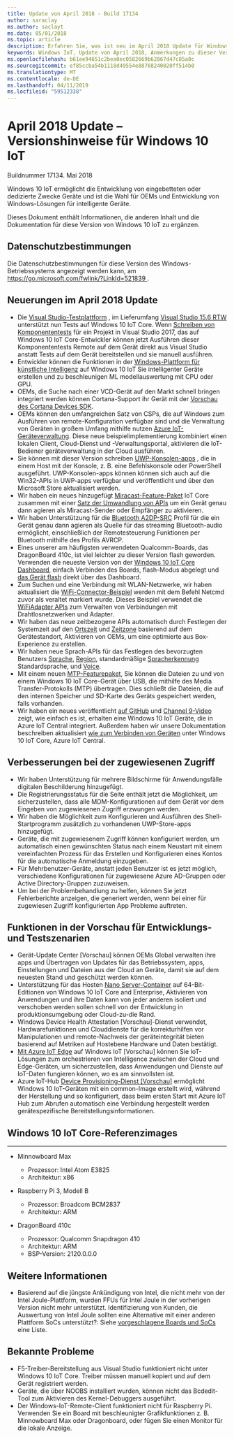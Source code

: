 ```yaml
---
title: Update von April 2018 - Build 17134
author: saraclay
ms.author: saclayt
ms.date: 05/01/2018
ms.topic: article
description: Erfahren Sie, was ist neu im April 2018 Update für Windows 10 IoT.
keywords: Windows IoT, Update von April 2018, Anmerkungen zu dieser Version
ms.openlocfilehash: b61ee94651c2bea0ec0582669b62867d47c85a0c
ms.sourcegitcommit: ef85ccba54b1118d49554e88768240020ff514b0
ms.translationtype: MT
ms.contentlocale: de-DE
ms.lasthandoff: 04/11/2019
ms.locfileid: "59512338"
---
```

# <a name="april-2018-update-release-notes-for-windows-10-iot"></a>April 2018 Update – Versionshinweise für Windows 10 IoT
Buildnummer 17134. Mai 2018

Windows 10 IoT ermöglicht die Entwicklung von eingebetteten oder dedizierte Zwecke Geräte und ist die Wahl für OEMs und Entwicklung von Windows-Lösungen für intelligente Geräte.

Dieses Dokument enthält Informationen, die anderen Inhalt und die Dokumentation für diese Version von Windows 10 IoT zu ergänzen.

## <a name="privacy-statement"></a>Datenschutzbestimmungen

Die Datenschutzbestimmungen für diese Version des Windows-Betriebssystems angezeigt werden kann, am [ https://go.microsoft.com/fwlink/?LinkId=521839 ](https://go.microsoft.com/fwlink/?LinkId=521839).

## <a name="whats-new-in-april-2018-update"></a>Neuerungen im April 2018 Update
* Die [Visual Studio-Testplattform](https://blogs.msdn.microsoft.com/devops/2017/02/12/evolving-the-visual-studio-test-platform-part-4-together-in-the-open/) , im Lieferumfang [Visual Studio 15.6 RTW](https://docs.microsoft.com/visualstudio/releasenotes/vs2017-relnotes#Win10_IoT_Core_Testing_Support) unterstützt nun Tests auf Windows 10 IoT Core. Wenn [Schreiben von Komponententests](https://blogs.msdn.microsoft.com/devops/2018/03/07/devops-for-iot-with-win10-iot-core-uwp-and-vsts/) für ein Projekt in Visual Studio 2017, das auf Windows 10 IoT Core-Entwickler können jetzt Ausführen dieser Komponententests Remote auf dem Gerät direkt aus Visual Studio anstatt Tests auf dem Gerät bereitstellen und sie manuell ausführen.
* Entwickler können die Funktionen in der [Windows-Plattform für künstliche Intelligenz](https://blogs.windows.com/buildingapps/2018/03/07/ai-platform-windows-developers/) auf Windows 10 IoT Sie intelligenter Geräte erstellen und zu beschleunigen ML modellauswertung mit CPU oder GPU.
* OEMs, die Suche nach einer VCD-Gerät auf den Markt schnell bringen integriert werden können Cortana-Support ihr Gerät mit der [Vorschau des Cortana Devices SDK](http://www.aka.ms/cortanadevices).
* OEMs können den umfangreichen Satz von CSPs, die auf Windows zum Ausführen von remote-Konfiguration verfügbar sind und die Verwaltung von Geräten in großem Umfang mithilfe nutzen [Azure IoT-Geräteverwaltung](https://github.com/ms-iot/iot-core-azure-dm-client). Diese neue beispielimplementierung kombiniert einen lokalen Client, Cloud-Dienst und -Verwaltungsportal, aktivieren die IoT-Bediener geräteverwaltung in der Cloud ausführen.
* Sie können mit dieser Version schreiben [UWP-Konsolen-apps](https://docs.microsoft.com/windows/uwp/launch-resume/console-uwp) , die in einem Host mit der Konsole, z. B. eine Befehlskonsole oder PowerShell ausgeführt. UWP-Konsolen-apps können können sich auch auf die Win32-APIs in UWP-apps verfügbar und veröffentlicht und über den Microsoft Store aktualisiert werden.
* Wir haben ein neues hinzugefügt [Miracast-Feature-Paket](https://docs.microsoft.com/windows/iot-core/connect-your-device/miracast) IoT Core zusammen mit einer [Satz der Umwandlung von APIs](https://github.com/Microsoft/Windows-universal-samples/tree/master/Samples/BasicMediaCasting) um ein Gerät genau dann agieren als Miracast-Sender oder Empfänger zu aktivieren.
* Wir haben Unterstützung für die [Bluetooth A2DP-SRC](https://docs.microsoft.com/windows/iot-core/connect-your-device/bluetooth) Profil für die ein Gerät genau dann agieren als Quelle für das streaming Bluetooth-audio ermöglicht, einschließlich der Remotesteuerung Funktionen per Bluetooth mithilfe des Profils AVRCP.
* Eines unserer am häufigsten verwendeten Qualcomm-Boards, das DragonBoard 410c, ist viel leichter zu dieser Version flash geworden. Verwenden die neueste Version von der [Windows 10 IoT Core Dashboard](https://docs.microsoft.com/windows/iot-core/connect-your-device/iotdashboard), einfach Verbinden des Boards, flash-Modus abgelegt und [das Gerät flash](https://developer.microsoft.com/en-us/windows/iot/getstarted/prototype/setupdevice) direkt über das Dashboard.
* Zum Suchen und eine Verbindung mit WLAN-Netzwerke, wir haben aktualisiert die [WiFi-Connector-Beispiel](https://github.com/Microsoft/Windows-iotcore-samples/blob/develop/Samples/WiFiConnector/CS) werden mit dem Befehl Netcmd zuvor als veraltet markiert wurde. Dieses Beispiel verwendet die [WiFiAdapter APIs](https://docs.microsoft.com/uwp/api/Windows.Devices.WiFi.WiFiAdapter) zum Verwalten von Verbindungen mit Drahtlosnetzwerken und Adapter.
* Wir haben das neue zeitbezogene APIs automatisch durch Festlegen der Systemzeit auf den [Ortszeit](https://docs.microsoft.com/uwp/api/windows.system.datetimesettings.setsystemdatetime) und [Zeitzone](https://docs.microsoft.com/uwp/api/windows.system.timezonesettings.autoupdatetimezoneasync#Windows_System_TimeZoneSettings_AutoUpdateTimeZoneAsync_Windows_Foundation_TimeSpan_) basierend auf dem Gerätestandort, Aktivieren von OEMs, um eine optimierte aus Box-Experience zu erstellen.
* Wir haben neue Sprach-APIs für das Festlegen des bevorzugten Benutzers [Sprache](https://docs.microsoft.com/uwp/api/windows.system.userprofile.globalizationpreferences.trysetlanguages#Windows_System_UserProfile_GlobalizationPreferences_TrySetLanguages_Windows_Foundation_Collections_IIterable_System_String__), [Region](https://docs.microsoft.com/uwp/api/windows.system.userprofile.globalizationpreferences.trysethomegeographicregion#Windows_System_UserProfile_GlobalizationPreferences_TrySetHomeGeographicRegion_System_String_), standardmäßige [Spracherkennung](https://docs.microsoft.com/uwp/api/windows.media.speechrecognition.speechrecognizer.trysetsystemspeechlanguageasync) Standardsprache, und [Voice](https://docs.microsoft.com/uwp/api/windows.media.speechsynthesis.speechsynthesizer.trysetdefaultvoiceasync).
* Mit einem neuen [MTP-Featurepaket](https://github.com/PawelWMS/windows-iotcore-docs/blob/MTP_Optional_Feature_Instructions/windows-iotcore/connect-your-device/MTP.md), Sie können die Dateien zu und von einem Windows 10 IoT Core-Gerät über USB, die mithilfe des Media Transfer-Protokolls (MTP) übertragen. Dies schließt die Dateien, die auf den internen Speicher und SD-Karte des Geräts gespeichert werden, falls vorhanden.
* Wir haben ein neues veröffentlicht [auf GitHub](https://github.com/Microsoft/Windows-iotcore-samples/tree/develop/Samples/Azure/IoTHubClients) und [Channel 9-Video](https://channel9.msdn.com/Shows/Internet-of-Things-Show/Connecting-Windows-IoT-Devices-To-IoT-Central) zeigt, wie einfach es ist, erhalten eine Windows 10 IoT Geräte, die in Azure IoT Central integriert. Außerdem haben wir unsere Dokumentation beschreiben aktualisiert [wie zum Verbinden von Geräten](https://docs.microsoft.com/azure/iot-central/howto-connect-windowsiotcore) unter Windows 10 IoT Core, Azure IoT Central.

## <a name="improvements-in-assigned-access"></a>Verbesserungen bei der zugewiesenen Zugriff
* Wir haben Unterstützung für mehrere Bildschirme für Anwendungsfälle digitalen Beschilderung hinzugefügt.
* Die Registrierungsstatus für die Seite enthält jetzt die Möglichkeit, um sicherzustellen, dass alle MDM-Konfigurationen auf dem Gerät vor dem Eingeben von zugewiesenen Zugriff erzwungen werden.
* Wir haben die Möglichkeit zum Konfigurieren und Ausführen des Shell-Startprogramm zusätzlich zu vorhandenen UWP-Store-apps hinzugefügt.
* Geräte, die mit zugewiesenem Zugriff können konfiguriert werden, um automatisch einen gewünschten Status nach einem Neustart mit einem vereinfachten Prozess für das Erstellen und Konfigurieren eines Kontos für die automatische Anmeldung einzugeben.
* Für Mehrbenutzer-Geräte, anstatt jeden Benutzer ist es jetzt möglich, verschiedene Konfigurationen für zugewiesene Azure AD-Gruppen oder Active Directory-Gruppen zuzuweisen.
* Um bei der Problembehandlung zu helfen, können Sie jetzt Fehlerberichte anzeigen, die generiert werden, wenn bei einer für zugewiesen Zugriff konfigurierten App Probleme auftreten.

## <a name="features-in-preview-for-dev-and-test-scenarios"></a>Funktionen in der Vorschau für Entwicklungs- und Testszenarien
* Gerät-Update Center [Vorschau] können OEMs Global verwalten ihre apps und Übertragen von Updates für das Betriebssystem, apps, Einstellungen und Dateien aus der Cloud an Geräte, damit sie auf dem neuesten Stand und geschützt werden können.
* Unterstützung für das Hosten [Nano Server-Container](https://docs.microsoft.com/virtualization/windowscontainers/about/index) auf 64-Bit-Editionen von Windows 10 IoT Core and Enterprise, Aktivieren von Anwendungen und ihre Daten kann von jeder anderen isoliert und verschoben werden sollen schnell von der Entwicklung in produktionsumgebung oder Cloud-zu-die Rand.
* Windows Device Health Attestation [Vorschau]-Dienst verwendet, Hardwarefunktionen und Clouddienste für die korrekturhilfen vor Manipulationen und remote-Nachweis der geräteintegrität bieten basierend auf Metriken auf Hostebene Hardware und Daten bestätigt.
* [Mit Azure IoT Edge](https://azure.microsoft.com/campaigns/iot-edge/) auf Windows IoT [Vorschau] können Sie IoT-Lösungen zum orchestrieren von Intelligence zwischen der Cloud und Edge-Geräten, um sicherzustellen, dass Anwendungen und Dienste auf IoT-Daten fungieren können, wo es am sinnvollsten ist.
* Azure IoT-Hub [Device Provisioning-Dienst [Vorschau]](https://blogs.windows.com/buildingapps/2017/10/05/windows-10-iot-enables-complete-iot-lifecycle/) ermöglicht Windows 10 IoT-Geräten mit ein common-Image erstellt wird, während der Herstellung und so konfiguriert, dass beim ersten Start mit Azure IoT Hub zum Abrufen automatisch eine Verbindung hergestellt werden gerätespezifische Bereitstellungsinformationen.

## <a name="windows-10-iot-core-reference-images"></a>Windows 10 IoT Core-Referenzimages
___ 
* Minnowboard Max
  * Prozessor: Intel Atom E3825
  * Architektur: x86

* Raspberry Pi 3, Modell B
  * Prozessor: Broadcom BCM2837
  * Architektur: ARM

* DragonBoard 410c
  * Prozessor: Qualcomm Snapdragon 410
  * Architektur: ARM
  * BSP-Version: 2120.0.0.0

## <a name="additional-information"></a>Weitere Informationen
* Basierend auf die jüngste Ankündigung von Intel, die nicht mehr von der Intel Joule-Plattform, wurden FFUs für Intel Joule in der vorherigen Version nicht mehr unterstützt. Identifizierung von Kunden, die Auswertung von Intel Joule sollten eine Alternative mit einer anderen Plattform SoCs unterstützt?: Siehe [vorgeschlagene Boards und SoCs](https://docs.microsoft.com/windows/iot-core/learn-about-hardware/suggestedboards) eine Liste.

## <a name="known-issues"></a>Bekannte Probleme
* F5-Treiber-Bereitstellung aus Visual Studio funktioniert nicht unter Windows 10 IoT Core. Treiber müssen manuell kopiert und auf dem Gerät registriert werden.
* Geräte, die über NOOBS installiert wurden, können nicht das Bcdedit-Tool zum Aktivieren des Kernel-Debuggers ausgeführt.
* Der Windows-IoT-Remote-Client funktioniert nicht für Raspberry Pi. Verwenden Sie ein Board mit beschleunigter Grafikfunktionen z. B. Minnowboard Max oder Dragonboard, oder fügen Sie einen Monitor für die lokale Anzeige.
